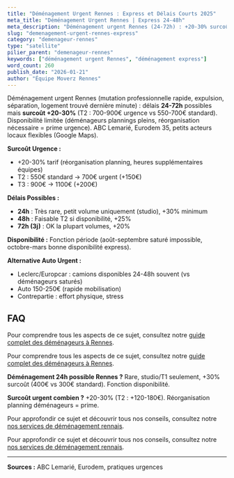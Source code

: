 ```yaml
---
title: "Déménagement Urgent Rennes : Express et Délais Courts 2025"
meta_title: "Déménagement Urgent Rennes | Express 24-48h"
meta_description: "Déménagement urgent Rennes (24-72h) : +20-30% surcoût (T2 : 700-900€ vs 550-700€ standard). Disponibilité limitée. ABC Lemarié, Eurodem, acteurs locaux."
slug: "demenagement-urgent-rennes-express"
category: "demenageur-rennes"
type: "satellite"
pilier_parent: "demenageur-rennes"
keywords: ["déménagement urgent Rennes", "déménagement express"]
word_count: 260
publish_date: "2026-01-21"
author: "Équipe Moverz Rennes"
---
```


Déménagement urgent Rennes (mutation professionnelle rapide, expulsion, séparation, logement trouvé dernière minute) : délais **24-72h** possibles mais **surcoût +20-30%** (T2 : 700-900€ urgence vs 550-700€ standard). Disponibilité limitée (déménageurs plannings pleins, réorganisation nécessaire = prime urgence). ABC Lemarié, Eurodem 35, petits acteurs locaux flexibles (Google Maps).

**Surcoût Urgence :**
- +20-30% tarif (réorganisation planning, heures supplémentaires équipes)
- T2 : 550€ standard → 700€ urgent (+150€)
- T3 : 900€ → 1100€ (+200€)

**Délais Possibles :**
- **24h** : Très rare, petit volume uniquement (studio), +30% minimum
- **48h** : Faisable T2 si disponibilité, +25%
- **72h (3j)** : OK la plupart volumes, +20%

**Disponibilité :** Fonction période (août-septembre saturé impossible, octobre-mars bonne disponibilité express).

**Alternative Auto Urgent :**
- Leclerc/Europcar : camions disponibles 24-48h souvent (vs déménageurs saturés)
- Auto 150-250€ (rapide mobilisation)
- Contrepartie : effort physique, stress

## FAQ

Pour comprendre tous les aspects de ce sujet, consultez notre [guide complet des déménageurs à Rennes](/blog/demenagement-rennes/demenageur-rennes).

Pour comprendre tous les aspects de ce sujet, consultez notre [guide complet des déménageurs à Rennes](/blog/demenagement-rennes/demenageur-rennes).

**Déménagement 24h possible Rennes ?**
Rare, studio/T1 seulement, +30% surcoût (400€ vs 300€ standard). Fonction disponibilité.

**Surcoût urgent combien ?**
+20-30% (T2 : +120-180€). Réorganisation planning déménageurs = prime.

Pour approfondir ce sujet et découvrir tous nos conseils, consultez notre [nos services de déménagement rennais](/blog/demenagement-rennes/demenageur-rennes).

Pour approfondir ce sujet et découvrir tous nos conseils, consultez notre [nos services de déménagement rennais](/blog/demenagement-rennes/demenageur-rennes).

---
**Sources :** ABC Lemarié, Eurodem, pratiques urgences

